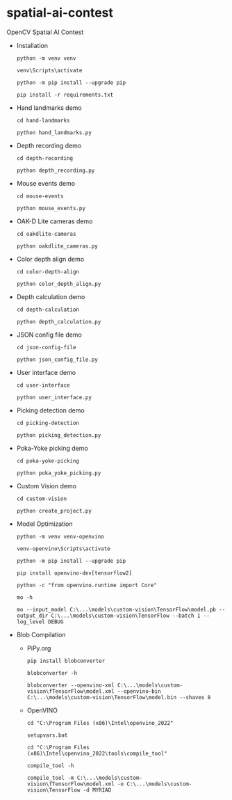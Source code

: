 # spatial-ai-contest
OpenCV Spatial AI Contest

- Installation
    ```
    python -m venv venv
    ```
    ```
    venv\Scripts\activate
    ```
    ```
    python -m pip install --upgrade pip
    ```
    ```
    pip install -r requirements.txt
    ```

- Hand landmarks demo
    ```
    cd hand-landmarks
    ```
    ```
    python hand_landmarks.py
    ```

- Depth recording demo
    ```
    cd depth-recording
    ```
    ```
    python depth_recording.py
    ```

- Mouse events demo
    ```
    cd mouse-events
    ```
    ```
    python mouse_events.py
    ```

- OAK-D Lite cameras demo
    ```
    cd oakdlite-cameras
    ```
    ```
    python oakdlite_cameras.py
    ```

- Color depth align demo
    ```
    cd color-depth-align
    ```
    ```
    python color_depth_align.py
    ```

- Depth calculation demo
    ```
    cd depth-calculation
    ```
    ```
    python depth_calculation.py
    ```

- JSON config file demo
    ```
    cd json-config-file
    ```
    ```
    python json_config_file.py
    ```

- User interface demo
    ```
    cd user-interface
    ```
    ```
    python user_interface.py
    ```

- Picking detection demo
    ```
    cd picking-detection
    ```
    ```
    python picking_detection.py
    ```

- Poka-Yoke picking demo
    ```
    cd poka-yoke-picking
    ```
    ```
    python poka_yoke_picking.py
    ```

- Custom Vision demo
    ```
    cd custom-vision
    ```
    ```
    python create_project.py
    ```

- Model Optimization
    ```
    python -m venv venv-openvino
    ```
    ```
    venv-openvino\Scripts\activate
    ```
    ```
    python -m pip install --upgrade pip
    ```
    ```
    pip install openvino-dev[tensorflow2]
    ```
    ```
    python -c "from openvino.runtime import Core"
    ```
    ```
    mo -h
    ```
    ```
    mo --input_model C:\...\models\custom-vision\TensorFlow\model.pb --output_dir C:\...\models\custom-vision\TensorFlow --batch 1 --log_level DEBUG
    ```

- Blob Compilation
    - PiPy.org
        ```
        pip install blobconverter
        ```
        ```
        blobconverter -h
        ```
        ```
        blobconverter --openvino-xml C:\...\models\custom-vision\fTensorFlow\model.xml --openvino-bin C:\...\models\custom-vision\TensorFlow\model.bin --shaves 8
        ```
    - OpenVINO
        ```
        cd "C:\Program Files (x86)\Intel\openvino_2022"
        ```
        ```
        setupvars.bat
        ```
        ```
        cd "C:\Program Files (x86)\Intel\openvino_2022\tools\compile_tool"
        ```
        ```
        compile_tool -h
        ```
        ```
        compile_tool -m C:\...\models\custom-vision\fTensorFlow\model.xml -o C:\...\models\custom-vision\TensorFlow -d MYRIAD
        ```
